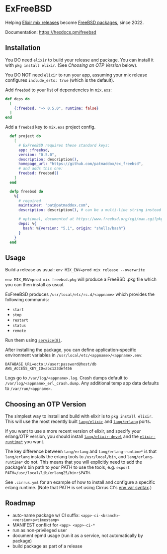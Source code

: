 # ExFreeBSD

Helping [Elixir mix releases](https://hexdocs.pm/mix/Mix.Tasks.Release.html) become [FreeBSD packages](https://docs.freebsd.org/en/books/handbook/ports/), since 2022.

Documentation: <https://hexdocs.pm/freebsd>

## Installation

You DO need `elixir` to build your release and package.
You can install it with `pkg install elixir`.
(See _Choosing an OTP Version_ below).

You DO NOT need `elixir` to run your app, assuming your mix release configures `include_erts: true` (which is the default).

Add `freebsd` to your list of dependencies in `mix.exs`:

```elixir
def deps do
  [
    {:freebsd, "~> 0.5.0", runtime: false}
  ]
end
```

Add a `freebsd` key to `mix.exs` project config.

```elixir
  def project do
    [
      # ExFreeBSD requires these standard keys:
      app: :freebsd,
      version: "0.5.0",
      description: description(),
      homepage_url: "https://github.com/patmaddox/ex_freebsd",
      # and adds this one:
      freebsd: freebsd()
    ]
  end

  defp freebsd do
    %{
      # required
      maintainer: "pat@patmaddox.com",
      description: description(), # can be a multi-line string instead

      # optional, documented at https://www.freebsd.org/cgi/man.cgi?pkg-create(8)
      deps: %{
        bash: %{version: "5.1", origin: "shells/bash"}
      }
    }
  end
```

## Usage

Build a release as usual: `env MIX_ENV=prod mix release --overwrite`

`env MIX_ENV=prod mix freebsd.pkg` will produce a FreeBSD .pkg file which you can then install as usual.

ExFreeBSD produces `/usr/local/etc/rc.d/<appname>` which provides the following commands:

- `start`
- `stop`
- `restart`
- `status`
- `remote`

Run them using [`service(8)`](https://www.freebsd.org/cgi/man.cgi?service(8)).

After installing the package, you can define application-specific environment variables in `/usr/local/etc/<appname>/<appname>.env`:

```
DATABASE_URL=ecto://user:password@host/db
AWS_ACCESS_KEY_ID=abc123def456
```

Logs go to `/var/log/<appname>.log`. Crash dumps default to `/var/log/<appname>_erl_crash.dump`.
Any additional temp app data defaults to `/var/run/<appname>`.

## Choosing an OTP Version

The simplest way to install and build with elixir is to `pkg install elixir`.
This will use the most recently built [`lang/elixir`](https://www.freshports.org/lang/elixir/)
and [`lang/erlang`](https://www.freshports.org/lang/erlang/) ports.

If you want to use a more recent version of elixir, and specify your erlang/OTP version,
you should install [`lang/elixir-devel`](https://www.freshports.org/lang/elixir-devel/) and
 the [`elixir-runtime*`](https://www.freshports.org/search.php?query=erlang-runtime&search=go&num=10&stype=name&method=match&deleted=excludedeleted&start=1&casesensitivity=caseinsensitive)
 you want.

The key difference between `lang/erlang` and `lang/erlang-runtime*` is that `lang/erlang` installs the erlang tools
to `/usr/local/bin`, and `lang/erlang-runtime*` do not. This means that you will explicitly need to add the package's
bin path to your PATH to use the tools, e.g. `export PATH=/usr/local/lib/erlang25/bin:$PATH`.

See `.cirrus.yml` for an example of how to install and configure a specific erlang runtime.
(Note that PATH is set using Cirrus CI's [env var syntax](https://cirrus-ci.org/guide/writing-tasks/#environment-variables).)

## Roadmap

- auto-name package w/ CI suffix: `<app>-ci-<branch>-<version>p<timestamp>`
- MANIFEST conflict for `<app> <app>-ci-*`
- run as non-privileged user
- document epmd usage (run it as a service, not automatically by package)
- build package as part of a release
